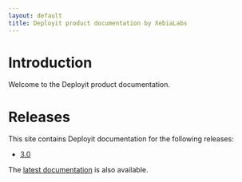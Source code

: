 ```yaml
---
layout: default
title: Deployit product documentation by XebiaLabs
---
```


# Introduction #

Welcome to the Deployit product documentation.

# Releases #

This site contains Deployit documentation for the following releases:

* [3.0](/releases/3.0)

The [latest documentation](/releases/latest) is also available.

